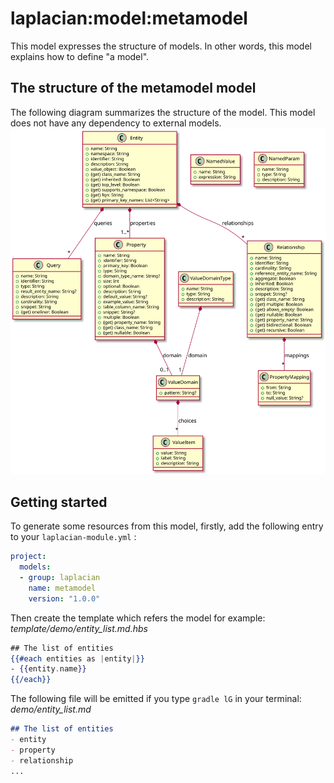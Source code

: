 # laplacian:model:metamodel
This model expresses the structure of models. In other words, this model explains
how to define "a model".
## The structure of the metamodel model
The following diagram summarizes the structure of the model.
This model does not have any dependency to external models.
![](./doc/image/model-diagram.svg)
## Getting started
To generate some resources from this model, firstly,
add the following entry to your `laplacian-module.yml` :
```yaml
project:
  models:
  - group: laplacian
    name: metamodel
    version: "1.0.0"
```
Then create the template which refers the model for example: 
*template/demo/entity_list.md.hbs*
```handlebars
## The list of entities
{{#each entities as |entity|}}
- {{entity.name}}
{{/each}}
```
The following file will be emitted if you type `gradle lG` in your terminal:
*demo/entity_list.md*
```markdown
## The list of entities
- entity
- property
- relationship
...
```